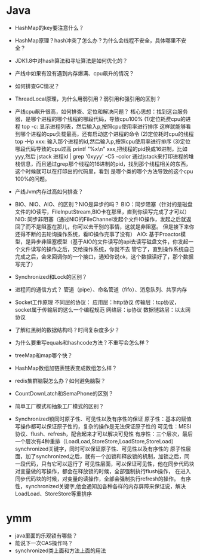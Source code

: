 # Java
- HashMap的key要注意什么？
- HashMap原理？hash冲突了怎么办？为什么会线程不安全，具体哪里不安全？
- JDK1.8中对hash算法和寻址算法是如何优化的？
- 产线中如果有没有遇到内存爆满、cpu飙升的情况？
- 如何排查GC情况？
- ThreadLocal原理，为什么用弱引用？弱引用和强引用的区别？
- 产线cpu飙升很高，如何排查、定位和解决问题？
  核心思想：找到这台服务器，是哪个进程的哪个线程的哪段代码，导致cpu100%
  (1)定位耗费cpu的进程
     top -c: 显示进程列表，然后输入p,按照cpu使用率进行排序
     这样就能够看到哪个进程的cpu负载最高，还有启动这个进程的命令
  (2)定位耗时cpu的线程
     top -Hp xxx: 输入那个进程的id,然后输入p,按照cpu使用率进行排序
  (3)定位哪段代码导致的cpu过高
     printf "%x\n" xxx,把线程的pid换成16进制，比如yyy,然后
     jstack 进程id | grep '0xyyy' -C5 -color
     通过jstack来打印进程的堆栈信息，而且通过grep那个线程的16进制的pid，找到那个线程相关的东西，这个时候就可以在打印出的代码里，看到
     是哪个类的哪个方法导致的这个cpu 100%的问题。

- 产线Jvm内存过高如何排查？

- BIO、NIO、AIO、的区别？NIO是异步的吗？
  BIO：同步阻塞（针对的是磁盘文件的IO读写，FileInputStream,BIO卡在那里，直到你读写完成了才可以）
  NIO: 同步非阻塞（通过NIO的FileChannel发起个文件IO操作，发起之后就返回了而不是阻塞在那儿，你可以去干别的事情，这就是非阻塞。
       但是接下来你还得不断的去轮询操作系统，看IO操作完事了没有）
  AIO: 基于Proactor模型，是异步非阻塞模型（基于AIO的文件读写的api去读写磁盘文件，你发起一个文件读写的操作之后，交给操作系统，你就不去
       管它了，直到操作系统自己完成之后，会来回调你的一个接口，通知你说ok，这个数据读好了，那个数据写完了）

- Synchronized和Lock的区别？

- 进程间的通信方式？
  管道（pipe）、命名管道（fifo）、消息队列、共享内存

- Socket工作原理
  不同层的协议：
  应用层：http协议
  传输层：tcp协议，socket属于传输层的这么一个编程规范
  网络层：ip协议
  数据链路层：以太网协议

- 了解红黑树的数据结构吗？时间复杂度多少？

- 为什么要重写equals和hashcode方法？不重写会怎么样？
- treeMap和map哪个快？
- HashMap数组加链表链表变成数组怎么样？
- redis集群脑裂怎么办？如何避免脑裂？
- CountDownLatch和SemaPhone的区别？
- 简单工厂模式和抽象工厂模式的区别？

- Synchronized锁同时原子性、可见性以及有序性的保证
  原子性：基本的赋值写操作都可以保证原子性的，复杂的操作是无法保证原子性的
  可见性：MESI协议、flush、refresh，配合起来才可以解决可见性
  有序性：三个层次，最后一个层次有4种重排（LoadLoad,StoreStore,LoadStore,StoreLoad）
  synchronized关键字，同时可以保证原子性、可见性以及有序性的
  原子性层面，加了synchronized之后，就有一个加锁和释放锁的机制，加锁之后，同一段代码，只有它可以运行了
  可见性层面，可以保证可见性，他在同步代码块对变量做的写操作，都会在释放锁的时候，全部强制执行flush操作，
     在进入同步代码块的时候，对变量的读操作，全部会强制执行refresh的操作。
  有序性，synchronized关键字,他会通知加各种各样的内存屏障来保证说，解决LoadLoad、StoreStore等重排序

# ymm
- java里面的乐观锁有哪些？
- 能说下一次CAS操作吗？
- synchronized类上面和方法上面的用法





